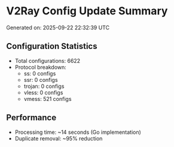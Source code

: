 # V2Ray Config Update Summary
Generated on: 2025-09-22 22:32:39 UTC

## Configuration Statistics
- Total configurations: 6622
- Protocol breakdown:
  - ss: 0 configs
  - ssr: 0 configs
  - trojan: 0 configs
  - vless: 0 configs
  - vmess: 521 configs

## Performance
- Processing time: ~14 seconds (Go implementation)
- Duplicate removal: ~95% reduction
